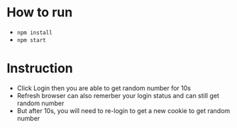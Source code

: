 # How to run
- `npm install`
- `npm start`

# Instruction
- Click Login then you are able to get random number for 10s
- Refresh browser can also remerber your login status and can still get random number
- But after 10s, you will need to re-login to get a new cookie to get random number
